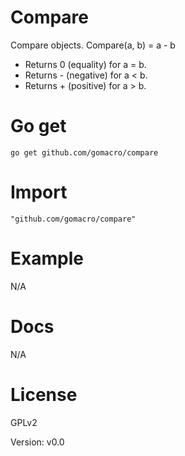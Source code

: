 # Compare

Compare objects. Compare(a, b) = a - b

* Returns 0 (equality) for a = b.
* Returns - (negative) for a < b.
* Returns + (positive) for a > b. 

# Go get

	go get github.com/gomacro/compare

# Import

	"github.com/gomacro/compare"

# Example

N/A

# Docs

N/A

# License

GPLv2

Version: v0.0
